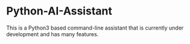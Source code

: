 # Python-AI-Assistant
This is a Python3 based command-line assistant that is currently under development and has many features.
